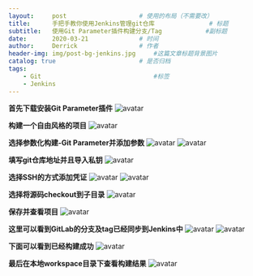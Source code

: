 ```yaml
---
layout:     post   				    # 使用的布局（不需要改）
title:      手把手教你使用Jenkins管理git仓库 				# 标题 
subtitle:   使用Git Parameter插件构建分支/Tag            #副标题
date:       2020-03-21 				# 时间
author:     Derrick 				# 作者
header-img: img/post-bg-jenkins.jpg 	#这篇文章标题背景图片
catalog: true 						# 是否归档
tags:
	- Git								#标签
    - Jenkins
---
```


**首先下载安装Git Parameter插件**
![avatar](/img/2020-03-22-jenkins/step-zero.png)

**构建一个自由风格的项目**
![avatar](/img/2020-03-22-jenkins/step-one.png)

**选择参数化构建-Git Parameter并添加参数**
![avatar](/img/2020-03-22-jenkins/step-two.png)
![avatar](/img/2020-03-22-jenkins/step-three.png)

**填写git仓库地址并且导入私钥**
![avatar](/img/2020-03-22-jenkins/step-four.png)

**选择SSH的方式添加凭证**
![avatar](/img/2020-03-22-jenkins/step-five.png)
![avatar](/img/2020-03-22-jenkins/step-six.png)

**选择将源码checkout到子目录**
![avatar](/img/2020-03-22-jenkins/step-seven.png)

**保存并查看项目**
![avatar](/img/2020-03-22-jenkins/step-eight.png)

**这里可以看到GitLab的分支及tag已经同步到Jenkins中**
![avatar](/img/2020-03-22-jenkins/step-nine.png)
![avatar](/img/2020-03-22-jenkins/step-ten.png)

**下面可以看到已经构建成功**
![avatar](/img/2020-03-22-jenkins/step-eleven.png)

**最后在本地workspace目录下查看构建结果**
![avatar](/img/2020-03-22-jenkins/step-twelve.png)












